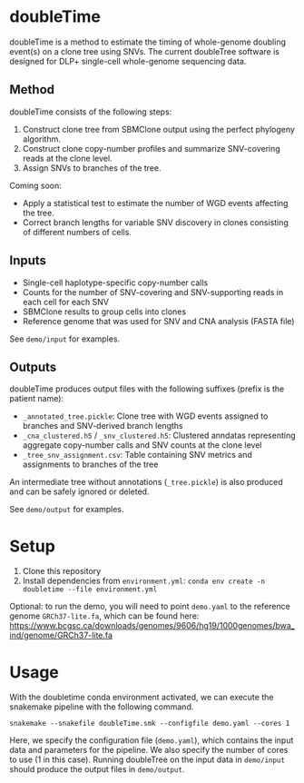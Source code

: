# doubleTime
doubleTime is a method to estimate the timing of whole-genome doubling event(s) on a clone tree using SNVs. The current doubleTree software is designed for DLP+ single-cell whole-genome sequencing data.

## Method

doubleTime consists of the following steps:

1. Construct clone tree from SBMClone output using the perfect phylogeny algorithm.
2. Construct clone copy-number profiles and summarize SNV-covering reads at the clone level.
3. Assign SNVs to branches of the tree.

Coming soon:
* Apply a statistical test to estimate the number of WGD events affecting the tree.
* Correct branch lengths for variable SNV discovery in clones consisting of different numbers of cells.

## Inputs
* Single-cell haplotype-specific copy-number calls
* Counts for the number of SNV-covering and SNV-supporting reads in each cell for each SNV
* SBMClone results to group cells into clones
* Reference genome that was used for SNV and CNA analysis (FASTA file)

See `demo/input` for examples.

## Outputs
doubleTime produces output files with the following suffixes (prefix is the patient name):
* `_annotated_tree.pickle`: Clone tree with WGD events assigned to branches and SNV-derived branch lengths
* `_cna_clustered.h5` / `_snv_clustered.h5`: Clustered anndatas representing aggregate copy-number calls and SNV counts at the clone level
* `_tree_snv_assignment.csv`: Table containing SNV metrics and assignments to branches of the tree

An intermediate tree without annotations (`_tree.pickle`) is also produced and can be safely ignored or deleted.

See `demo/output` for examples.

# Setup

1. Clone this repository
2. Install dependencies from `environment.yml`: `conda env create -n doubletime --file environment.yml`

Optional: to run the demo, you will need to point `demo.yaml` to the reference genome `GRCh37-lite.fa`, which can be found here: https://www.bcgsc.ca/downloads/genomes/9606/hg19/1000genomes/bwa_ind/genome/GRCh37-lite.fa

# Usage

With the doubletime conda environment activated, we can execute the snakemake pipeline with the following command.
```
snakemake --snakefile doubleTime.smk --configfile demo.yaml --cores 1
```
Here, we specify the configuration file (`demo.yaml`), which contains the input data and parameters for the pipeline. We also specify the number of cores to use (1 in this case). Running doubleTree on the input data in `demo/input` should produce the output files in `demo/output`.

